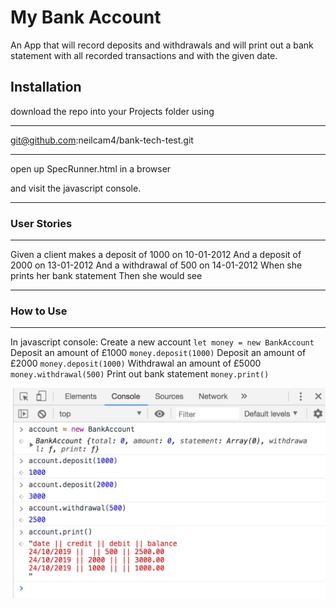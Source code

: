 # My Bank Account

An App that will record deposits and withdrawals and will print out a bank statement with all recorded transactions and with the given date.

## Installation

download the repo into your Projects folder using 
*******
git@github.com:neilcam4/bank-tech-test.git
********

open up SpecRunner.html in a browser

and visit the javascript console.


*********************
### User Stories
**********************
Given a client makes a deposit of 1000 on 10-01-2012
And a deposit of 2000 on 13-01-2012
And a withdrawal of 500 on 14-01-2012
When she prints her bank statement
Then she would see

************
### How to Use
*************

In javascript console:
Create a new account
`let money = new BankAccount`
Deposit an amount of £1000
`money.deposit(1000)`
Deposit an amount of £2000
`money.deposit(1000)`
Withdrawal an amount of £5000
`money.withdrawal(500)`
Print out bank statement
`money.print()`

![console](https://github.com/neilcam4/bank-tech-test/blob/master/banking.png)



